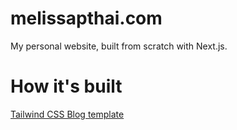 # melissapthai.com

My personal website, built from scratch with Next.js.

# How it's built

[Tailwind CSS Blog template](https://vercel.com/templates/next.js/tailwind-css-starter-blog)
